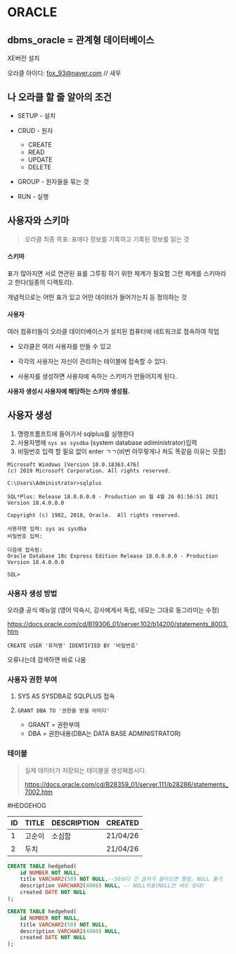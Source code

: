 # ORACLE



## dbms_oracle = 관계형 데이터베이스

XE버전 설치

오라클 아이디: fox_93@naver.com // 새우

## 나 오라클 할 줄 알아의 조건

- SETUP - 설치

- CRUD - 원자
  - CREATE
  - READ
  - UPDATE
  - DELETE
- GROUP - 원자들을 묶는 것
- RUN - 실행



## 사용자와 스키마

> 오라클 최종 목표: 표에다 정보를 기록하고 기록된 정보를 읽는 것

#### 스키마

표가 많아지면 서로 연관된 표를 그루핑 하기 위한 체계가 필요함 그런 체계를 스키마라고 한다(일종의 디렉토리).

개념적으로는 어떤 표가 있고 어떤 데이터가 들어가는지 등 정의하는 것



#### 사용자

여러 컴퓨터들이 오라클 데이터베이스가 설치된 컴퓨터에 네트워크로 접속하여 작업

- 오라클은 여러 사용자를 만들 수 있고

- 각각의 사용자는 자신이 관리하는 테이블에 접속할 수 있다.
- 사용자를 생성하면 사용자에 속하는 스키마가 만들어지게 된다.



**사용자 생성시 사용자에 해당하는 스키마 생성됨.**



## 사용자 생성

1. 명령프롬프트에 들어가서 sqlplus를 실행한다
2. 사용자명에 `sys as sysdba` (system database adiministrator)입력
3. 비밀번호 입력 할 필요 없이 enter ㄱㄱ(비번 아무렇게나 쳐도 똑같음 이유는 모름)

```
Microsoft Windows [Version 10.0.18363.476]
(c) 2019 Microsoft Corporation. All rights reserved.

C:\Users\Administrator>sqlplus

SQL*Plus: Release 18.0.0.0.0 - Production on 월 4월 26 01:56:51 2021
Version 18.4.0.0.0

Copyright (c) 1982, 2018, Oracle.  All rights reserved.

사용자명 입력: sys as sysdba
비밀번호 입력:

다음에 접속됨:
Oracle Database 18c Express Edition Release 18.0.0.0.0 - Production
Version 18.4.0.0.0

SQL>
```



### 사용자 생성 방법

오라클 공식 메뉴얼 (영어 익숙시, 강사에게서 독립, 네모는 그대로 동그라미는 수정)

https://docs.oracle.com/cd/B19306_01/server.102/b14200/statements_8003.htm



`CREATE USER '유저명' IDENTIFIED BY '비밀번호'`



오류나는데 검색하면 바로 나옴



### 사용자 권한 부여

1. SYS AS SYSDBA로 SQLPLUS 접속

2. `GRANT DBA TO '권한을 받을 아이디'`
   - GRANT = 권한부여
   - DBA = 권한내용(DBA는 DATA BASE ADMINISTRATOR)



### 테이블

> 실제 데이터가 저장되는 테이블을 생성해봅시다.
>
> https://docs.oracle.com/cd/B28359_01/server.111/b28286/statements_7002.htm

#HEDGEHOG

| ID   | TITLE  | DESCRIPTION | CREATED  |
| ---- | ------ | ----------- | -------- |
| 1    | 고순이 | 소심함      | 21/04/26 |
| 2    | 두치   |             | 21/04/26 |



```sql
CREATE TABLE hedgehod(
	id NUMBER NOT NULL,
	title VARCHAR2(50) NOT NULL,--50보다 긴 글자가 들어오면 짤림, NULL 불가
	description VARCHAR2(4000) NULL, -- NULL허용(NULL안 써도 된대)
	created DATE NOT NULL
);
```

```sql
CREATE TABLE hedgehod(
	id NUMBER NOT NULL,
	title VARCHAR2(50) NOT NULL,
	description VARCHAR2(4000) NULL,
	created DATE NOT NULL
);
```

